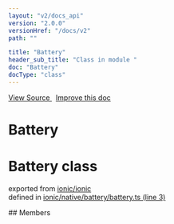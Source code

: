 ```yaml
---
layout: "v2/docs_api"
version: "2.0.0"
versionHref: "/docs/v2"
path: ""

title: "Battery"
header_sub_title: "Class in module "
doc: "Battery"
docType: "class"
---
```



<div class="improve-docs">
  <a href='http://github.com/driftyco/ionic2/tree/master/ionic/native/battery/battery.ts#L2'>
    View Source
  </a>
  &nbsp;
  <a href='http://github.com/driftyco/ionic2/edit/master/ionic/native/battery/battery.ts#L2'>
    Improve this doc
  </a>
</div>




<h1 class="api-title">

  Battery



</h1>








<h1 class="class export">Battery <span class="type">class</span></h1>
<p class="module">exported from <a href='undefined'>ionic/ionic</a><br/>
defined in <a href="https://github.com/driftyco/ionic2/tree/master/ionic/native/battery/battery.ts#L3-L43">ionic/native/battery/battery.ts (line 3)</a>
</p>
<p></p>
## Members

